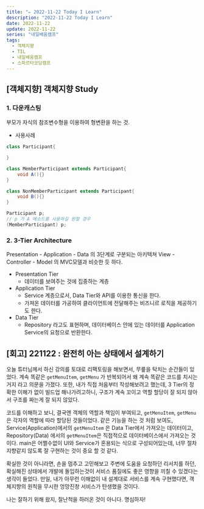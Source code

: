 ```yaml
---
title: "✏️ 2022-11-22 Today I Learn"
description: "2022-11-22 Today I Learn"
date: 2022-11-22
update: 2022-11-22
series: "내일배움캠프"
tags:
  - 객체지향
  - TIL
  - 내일배움캠프
  - 스파르타코딩캠프
---
```


## [객체지향] 객체지향 Study

### 1. 다운캐스팅

부모가 자식의 참조변수형을 이용하여 형변환을 하는 것.

- 사용사례

```java
class Participant{

}

class MemberParticipant extends Participant{
    void A(){}
}

class NonMemberParticipant extends Participant{
    void B(){}
}

Participant p;
// p 가 A 메소드를 사용하길 원할 경우
(MemberParticipant) p;
```

### 2. 3-Tier Architecture

Presentation - Application - Data 의 3단계로 구분되는 아키텍쳐
View - Controller - Model 의 MVC모델과 비슷한 듯 하다.

- Presentation Tier
  - 데이터를 보여주는 것에 집중하는 계층
- Application Tier
  - Service 계층으로서, Data Tier와 API를 이용한 통신을 한다.
  - 가져온 데이터를 가공하여 클라이언트에 전달해주는 비즈니르 로직을 제공하기도 한다.
- Data Tier
  - Repository 라고도 표현하며, 데이터베이스 안에 있는 데이터를 Application Service의 요청으로 반환한다.

## [회고] 221122 : 완전히 아는 상태에서 설계하기

오늘 튜터님께서 하신 강의를 토대로 리팩토링을 해보면서, 무릎을 탁치는 순간들이 있었다.
계속 똑같은 `getMenuItem`, `getMenu` 가 반복되어서 왜 계속 똑같은 코드를 치시는 거지 라고 의문을 가졌다.
또한, 내가 직접 처음부터 작성해보려고 했는데, 3 Tier의 정확한 이해가 없이 빌드업 해나가려고하니, 구조가 계속 꼬이고 역할 할당이 잘 되지 않아서 구조를 짜는게 잘 되지 않았다.

코드를 이해하고 보니, 결국엔 객체의 역할과 책임이 부여되고, `getMenuItem`, `getMenu` 은 각자의 역할에 따라 할당된 것들이었다. 같은 기능을 하는 것 처럼 보여도, Service(Application)에서의 `getMenuItem` 은 Data Tier에서 가져오는 데이터이고, Repository(Data) 에서의 `getMenuItem`은 직접적으로 데이터베이스에서 가져오는 것이다. main은 어쩔수없이 UI와 Service가 혼용되는 식으로 구성되어있는데, 너무 절차지향같지 않도록 잘 구현하는 것이 중요 할 것 같다.

확실한 것이 아니라면, 손을 멈추고 고민해보고 주변에 도움을 요청하던 리서치를 하던, 확실해진 상태에서 개발에 돌입하는것이 서비스 품질에도 좋은 영향을 끼칠 수 있겠다는 생각이 들었다. 만일, 내가 아무런 이해없이 내 설계대로 서비스를 계속 구현했다면, 객체지향의 원칙을 무시한 엉망진창 서비스가 탄생했을 것이다.

나는 잘하기 위해 왔지, 잘난척을 하러온 것이 아니다. 명심하자!
